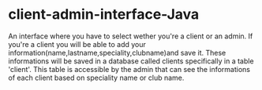 # client-admin-interface-Java
An interface where you have to select wether you're a client or an admin.
If you're a client you will be able to add your information(name,lastname,speciality,clubname)and save it.
These informations will be saved in a database called clients specifically in a table 'client'.
This table is accessible by the admin that can see the informations of each client based on speciality name or club name.

